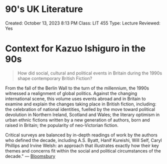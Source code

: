 # 90's UK Literature

Created: October 13, 2023 8:13 PM
Class: LIT 455
Type: Lecture
Reviewed: Yes

# Context for Kazuo Ishiguro in the 90s

> How did social, cultural and political events in Britain during the 1990s shape contemporary British Fiction?
> 

From the fall of the Berlin Wall to the turn of the millennium, the 1990s witnessed a realignment of global politics. Against the changing international scene, this volume uses events abroad and in Britain to examine and explain the changes taking place in British fiction, including: the celebration of national identities, fuelled by the move toward political devolution in Northern Ireland, Scotland and Wales; the literary optimism in urban ethnic fictions written by a new generation of authors, born and raised in Britain; the popularity of neo-Victorian fiction. 

Critical surveys are balanced by in-depth readings of work by the authors who defined the decade, including A.S. Byatt, Hanif Kureishi, Will Self, Caryl Phillips and Irvine Welsh: an approach that illustrates exactly how their key themes and concerns fit within the social and political circumstances of the decade." — [Bloomsbury](https://www.bloomsbury.com/us/1990s-the-a-decade-of-contemporary-british-fiction-9781441172587/)